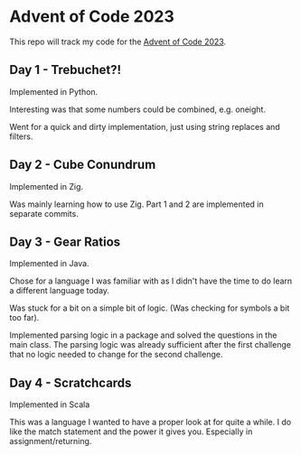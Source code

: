 # Advent of Code 2023
This repo will track my code for the [Advent of Code 2023](https://adventofcode.com/2023).

## Day 1 - Trebuchet?!
Implemented in Python.

Interesting was that some numbers could be combined, e.g. oneight.

Went for a quick and dirty implementation, just using string replaces and filters.

## Day 2 - Cube Conundrum
Implemented in Zig.

Was mainly learning how to use Zig.
Part 1 and 2 are implemented in separate commits.

## Day 3 - Gear Ratios
Implemented in Java.

Chose for a language I was familiar with as I didn't have the time to do learn a different language today.

Was stuck for a bit on a simple bit of logic. (Was checking for symbols a bit too far).

Implemented parsing logic in a package and solved the questions in the main class.
The parsing logic was already sufficient after the first challenge that no logic needed to change for the second challenge.

## Day 4 - Scratchcards
Implemented in Scala

This was a language I wanted to have a proper look at for quite a while.
I do like the match statement and the power it gives you. Especially in assignment/returning.

